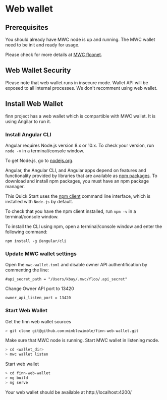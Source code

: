 # Web wallet

## Prerequisites 

You should already have MWC node is up and running. The MWC wallet need to be init and ready for usage.

Please check for more details at [MWC floonet](https://github.com/cgilliard/mwc/blob/master/doc/mwc_floonet.md).  

## Web Wallet Security

Please note that web wallet runs in insecure mode. Wallet API will be exposed to all internal processes.
We don't recomment using web wallet.

## Install Web Wallet

finn project has a web wallet which is compartible with MWC wallet. It is using Angilar to run it.

### Install Angular CLI

Angular requires Node.js version 8.x or 10.x. To check your version, run `node -v` in a terminal/console window.

To get Node.js, go to [nodejs.org](nodejs.org).

Angular, the Angular CLI, and Angular apps depend on features and functionality 
provided by libraries that are available as [npm packages](https://docs.npmjs.com/getting-started/what-is-npm). 
To download and install npm packages, you must have an npm package manager.

This Quick Start uses the [npm client](https://docs.npmjs.com/cli/install) 
command line interface, which is installed with `Node.js` by default.

To check that you have the npm client installed, run `npm -v` in a terminal/console window.

To install the CLI using npm, open a terminal/console window and enter the following command:
```
npm install -g @angular/cli
```

### Update MWC wallet settings

Open the `mwc-wallet.toml` and disable owner API authentification by commenting the line:
```text
#api_secret_path = "/Users/kbay/.mwc/floo/.api_secret"
```
Change Owner API port to 13420 
```text
owner_api_listen_port = 13420
```

### Start Web Wallet

Get the finn web wallet sources
```bash
> git clone git@github.com:mimblewimble/finn-web-wallet.git
```
Make sure that MWC node is running. Start MWC wallet in listening mode.
```bash
> cd <wallet_dir>
> mwc wallet listen
```
Start web wallet
```bash
> cd finn-web-wallet
> ng build
> ng serve
```
Your web wallet should be available at http://localhost:4200/

